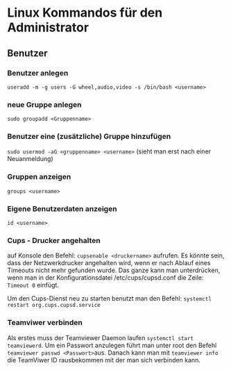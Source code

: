 # Linux Kommandos für den Administrator

## Benutzer

### Benutzer anlegen
`useradd -m -g users -G wheel,audio,video -s /bin/bash <username>`
### neue Gruppe anlegen
`sudo groupadd <Gruppenname>`

### Benutzer eine (zusätzliche) Gruppe hinzufügen
`sudo usermod -aG <gruppenname> <username>`
(sieht man erst nach einer Neuanmeldung)

### Gruppen anzeigen
`groups <username>`

### Eigene Benutzerdaten anzeigen
`id <username>`

### Cups - Drucker angehalten
auf Konsole den Befehl:
`cupsenable <druckername>`
aufrufen. Es könnte sein, dass der Netzwerkdrucker angehalten wird, wenn er nach Ablauf eines Timeouts nicht mehr gefunden wurde. Das ganze kann man unterdrücken, wenn man in der Konfigurationsdatei /etc/cups/cupsd.conf die Zeile:
`Timeout 0` 
einfügt.

Um den Cups-Dienst neu zu starten benutzt man den Befehl: 
`systemctl restart org.cups.cupsd.service`

### Teamviwer verbinden
Als erstes muss der Teamviewer Daemon laufen 
`systemctl start teamviewerd`.
Um ein Passwort anzulegen führt man unter root den Befehl `teamviewer passwd <Passwort>`aus. Danach kann man mit  `teamviewer info` die TeamViwer ID rausbekommen mit der man sich verbinden kann.
